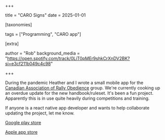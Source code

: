 +++

title = "CARO Signs"
date = 2025-01-01

[taxonomies] 

tags = ["Programming", "CARO app"]

[extra]

author = "Rob"
background_media = "https://open.spotify.com/track/0LiT0pMEr9shkCrXnDV2BK?si=e3cf211b049c4c98"

+++

During the pandemic Heather and I wrote a small mobile app for the
[Canadian Association of Rally Obedience](https://www.canadianrallyo.ca/) group.
We're currently cooking up an overdue update for the new handbook/ruleset. It's
been a fun project. Apparently this is in use quite heavily during competitions
and training.

If anyone is a react native app developer and wants to help collaborate updating
the project, let me know.

[Google play store](https://play.google.com/store/apps/details?id=com.bobbotron.carosigns&hl=en_CA&pli=1)

[Apple app store](https://apps.apple.com/ca/app/caro-signs/id6446043491)
